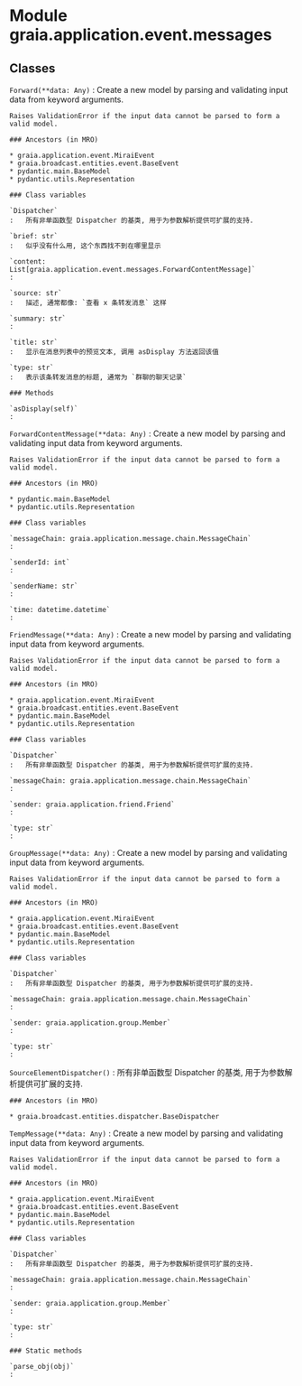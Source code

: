 Module graia.application.event.messages
=======================================

Classes
-------

`Forward(**data: Any)`
:   Create a new model by parsing and validating input data from keyword arguments.
    
    Raises ValidationError if the input data cannot be parsed to form a valid model.

    ### Ancestors (in MRO)

    * graia.application.event.MiraiEvent
    * graia.broadcast.entities.event.BaseEvent
    * pydantic.main.BaseModel
    * pydantic.utils.Representation

    ### Class variables

    `Dispatcher`
    :   所有非单函数型 Dispatcher 的基类, 用于为参数解析提供可扩展的支持.

    `brief: str`
    :   似乎没有什么用, 这个东西找不到在哪里显示

    `content: List[graia.application.event.messages.ForwardContentMessage]`
    :

    `source: str`
    :   描述, 通常都像: `查看 x 条转发消息` 这样

    `summary: str`
    :

    `title: str`
    :   显示在消息列表中的预览文本, 调用 asDisplay 方法返回该值

    `type: str`
    :   表示该条转发消息的标题, 通常为 `群聊的聊天记录`

    ### Methods

    `asDisplay(self)`
    :

`ForwardContentMessage(**data: Any)`
:   Create a new model by parsing and validating input data from keyword arguments.
    
    Raises ValidationError if the input data cannot be parsed to form a valid model.

    ### Ancestors (in MRO)

    * pydantic.main.BaseModel
    * pydantic.utils.Representation

    ### Class variables

    `messageChain: graia.application.message.chain.MessageChain`
    :

    `senderId: int`
    :

    `senderName: str`
    :

    `time: datetime.datetime`
    :

`FriendMessage(**data: Any)`
:   Create a new model by parsing and validating input data from keyword arguments.
    
    Raises ValidationError if the input data cannot be parsed to form a valid model.

    ### Ancestors (in MRO)

    * graia.application.event.MiraiEvent
    * graia.broadcast.entities.event.BaseEvent
    * pydantic.main.BaseModel
    * pydantic.utils.Representation

    ### Class variables

    `Dispatcher`
    :   所有非单函数型 Dispatcher 的基类, 用于为参数解析提供可扩展的支持.

    `messageChain: graia.application.message.chain.MessageChain`
    :

    `sender: graia.application.friend.Friend`
    :

    `type: str`
    :

`GroupMessage(**data: Any)`
:   Create a new model by parsing and validating input data from keyword arguments.
    
    Raises ValidationError if the input data cannot be parsed to form a valid model.

    ### Ancestors (in MRO)

    * graia.application.event.MiraiEvent
    * graia.broadcast.entities.event.BaseEvent
    * pydantic.main.BaseModel
    * pydantic.utils.Representation

    ### Class variables

    `Dispatcher`
    :   所有非单函数型 Dispatcher 的基类, 用于为参数解析提供可扩展的支持.

    `messageChain: graia.application.message.chain.MessageChain`
    :

    `sender: graia.application.group.Member`
    :

    `type: str`
    :

`SourceElementDispatcher()`
:   所有非单函数型 Dispatcher 的基类, 用于为参数解析提供可扩展的支持.

    ### Ancestors (in MRO)

    * graia.broadcast.entities.dispatcher.BaseDispatcher

`TempMessage(**data: Any)`
:   Create a new model by parsing and validating input data from keyword arguments.
    
    Raises ValidationError if the input data cannot be parsed to form a valid model.

    ### Ancestors (in MRO)

    * graia.application.event.MiraiEvent
    * graia.broadcast.entities.event.BaseEvent
    * pydantic.main.BaseModel
    * pydantic.utils.Representation

    ### Class variables

    `Dispatcher`
    :   所有非单函数型 Dispatcher 的基类, 用于为参数解析提供可扩展的支持.

    `messageChain: graia.application.message.chain.MessageChain`
    :

    `sender: graia.application.group.Member`
    :

    `type: str`
    :

    ### Static methods

    `parse_obj(obj)`
    :